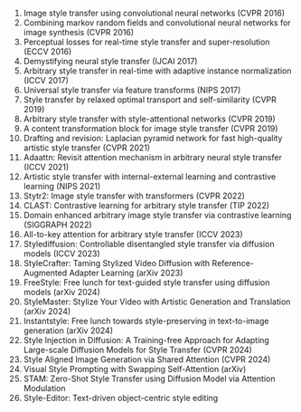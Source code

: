 <ol>
<li>Image style transfer using convolutional neural networks (CVPR 2016)
<li>Combining markov random fields and convolutional neural networks for image synthesis (CVPR 2016)
<li>Perceptual losses for real-time style transfer and super-resolution (ECCV 2016)
<li>Demystifying neural style transfer (IJCAI 2017)
<li>Arbitrary style transfer in real-time with adaptive instance normalization (ICCV 2017)
<li>Universal style transfer via feature transforms (NIPS 2017)
<li>Style transfer by relaxed optimal transport and self-similarity (CVPR 2019)
<li>Arbitrary style transfer with style-attentional networks (CVPR 2019)
<li>A content transformation block for image style transfer (CVPR 2019)
<li>Drafting and revision: Laplacian pyramid network for fast high-quality artistic style transfer (CVPR 2021)
<li>Adaattn: Revisit attention mechanism in arbitrary neural style transfer (ICCV 2021)
<li>Artistic style transfer with internal-external learning and contrastive learning (NIPS 2021)
<li>Stytr2: Image style transfer with transformers (CVPR 2022)
<li>CLAST: Contrastive learning for arbitrary style transfer (TIP 2022)
<li>Domain enhanced arbitrary image style transfer via contrastive learning (SIGGRAPH 2022)
<li>All-to-key attention for arbitrary style transfer (ICCV 2023)
<li>Stylediffusion: Controllable disentangled style transfer via diffusion models (ICCV 2023)
<li>StyleCrafter: Taming Stylized Video Diffusion with Reference-Augmented Adapter Learning (arXiv 2023)
<li>FreeStyle: Free lunch for text-guided style transfer using diffusion models (arXiv 2024)
<li>StyleMaster: Stylize Your Video with Artistic Generation and Translation (arXiv 2024)
<li>Instantstyle: Free lunch towards style-preserving in text-to-image generation (arXiv 2024)
<li>Style Injection in Diffusion: A Training-free Approach for Adapting Large-scale Diffusion Models for Style Transfer (CVPR 2024)
<li>Style Aligned Image Generation via Shared Attention (CVPR 2024)
<li>Visual Style Prompting with Swapping Self-Attention (arXiv)
<li>STAM: Zero-Shot Style Transfer using Diffusion Model via Attention Modulation
<li>Style-Editor: Text-driven object-centric style editing
</ol>
